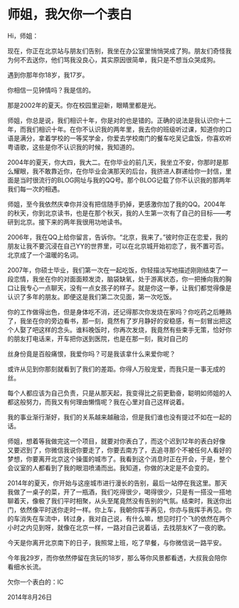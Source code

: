 # 师姐，我欠你一个表白

Hi，师姐： 

现在，你正在北京站与朋友们告别，我坐在办公室里悄悄哭成了狗。朋友们奇怪我为何不去送你，他们骂我没良心，其实原因很简单，我只是不想当众哭成狗。 

遇到你那年你18岁，我17岁。 

你相信一见钟情吗？我是信的。 

那是2002年的夏天。你在校园里迎新，眼睛里都是光。 

师姐，你总是说，我们相识十年，你是对的也是错的。正确的说法是我认识你十二年，而我们相识十年。在你不认识我的两年里，我去你的班级听过课，知道你的口语是满分，拿着学校的一等奖学金，你爱去学校南门的餐车吃吴记盒饭，你喜欢听粤语歌，这些是你不认识我的时候，我知道的。 

2004年的夏天，你大四，我大二。在你毕业的前几天，我坐立不安，你那时是那么耀眼，我不敢靠近你，在你毕业会演那天的后台，我挤进人群递给你一封信，里面是当时很流行的BLOG网址与我的QQ号。那个BLOG记载了你不认识我的那两年我们每一次的相遇。 

师姐，至今我依然庆幸你并没有把信随手扔掉，更感激你加了我的QQ。2004年的秋天，你到北京读书，也是在那个秋天，我的人生第一次有了自己的目标——考研到北京。接下来的两年我很用功地读书。 

2006年，我在QQ上给你留言，告诉你。“北京，我来了。”彼时你正在恋爱，我的朋友让我不要沉浸在自己YY的世界里，可以在北京城开始初恋了，我不置可否。北京成了一个温暖的名词。 

2007年，你硕士毕业，我们第一次在一起吃饭，你轻描淡写地描述刚刚结束了一段恋情，我坐在你的对面面颊发烫，脑袋缺氧，处于游离状态，你一把捶向我的胸口让我专心一点聊天，没有一点女孩子的样子。就是你这一拳，让我们都觉得像是认识了多年的朋友。即便这是我们第二次见面，第一次吃饭。 

你的工作做得出色，但是身体吃不消，还记得那次你发烧在家吗？你吃药之后睡熟了，我坐在你的旁边看书，那一刻，竟然有了岁月静好的安稳感，有一刻冒出把这个人娶了吧这样的念头。谁料晚饭时，你再次发烧，我竟然有些束手无策，恰好你的朋友打电话来，开车把你送到医院，也是在那一刻，我对自己的 

丝身份竟是百般痛恨，我爱你吗？可是我该拿什么来爱你呢？ 

或许从见到你那刻就看到了我们的差距。你得人万般宠爱，而我只是一事无成的丝。 

每个人都应该为自己负责，只是从那天起，我变得比之前更勤奋，聪明如师姐的人都这般努力，而我又有何理由懒惰呢？我在心里对自己这样说着。 

我的事业渐行渐好，我们的关系越来越融洽，但是我们谁也没有提过不如在一起的话。 

师姐，想着等我做完这一个项目，就要对你表白了，而这个迟到12年的表白好像又要迟到了，你微信我说你要走了，你要去南方了，去追寻那个不被任何人看好的梦想，你要离开北京这个操蛋的城市了。我看到这个消息时正在开会，于是，整个会议室的人都看到了我的眼泪喷涌而出。我知道，你做的决定是不会变的。 

2014年的夏天，你开始与这座城市进行漫长的告别，最后一站停在我这里。那天我做了一桌子的菜，开了一瓶酒，我们吃得很少，喝得很少，只是有一搭没一搭地聊着天，像极了我们平时相聚，从头至尾竟然没有告别的气氛。结束时，我送你出门，依然像平时送你走时一样。你上车，我朝你挥手再见，你亦与我挥手再见。你的车消失在车流中，转过身，我对自己说，有什么嘛，想见时打个飞的依然在两个小时之内见到呀，就像在北京一样，一路对自己说着话，去找朋友K了一夜的歌。 

今天是你离开北京南下的日子，我照常上班，吃了早餐，与你微信说一路平安。 

今年我29岁，而你依然停留在贪玩的18岁，那么等你风景都看透，大叔我会陪你看细水长流。 

欠你一个表白的：IC 

2014年8月26日